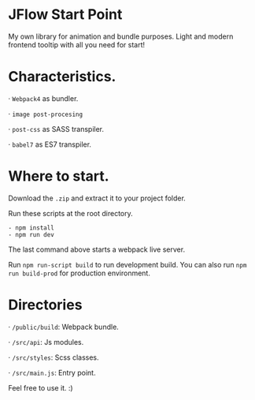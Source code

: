 # JFlow Start Point

My own library for animation and bundle purposes. Light and modern frontend tooltip with all you need for start!


# Characteristics.

· `Webpack4` as bundler.

· `image post-procesing`

· `post-css` as SASS transpiler.

· `babel7` as ES7 transpiler.


# Where to start.

Download the `.zip` and extract it to your project folder.

Run these scripts at the root directory.

    - npm install
    - npm run dev

The last command above starts a webpack live server.

Run `npm run-script build` to run development build. You can also run `npm run build-prod` for production environment.


# Directories

· `/public/build`: Webpack bundle.

· `/src/api`: Js modules.

· `/src/styles`: Scss classes.

· `/src/main.js`: Entry point.


Feel free to use it. :)
